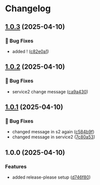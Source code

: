 # Changelog

## [1.0.3](https://github.com/elliehashemi/release-please-mono-repo-sample/compare/service2-v1.0.2...service2-v1.0.3) (2025-04-10)


### 🐛 Bug Fixes

* added ! ([c82e0a1](https://github.com/elliehashemi/release-please-mono-repo-sample/commit/c82e0a1eebdef027a1202ff764a23c4a14aa5fa1))

## [1.0.2](https://github.com/elliehashemi/release-please-mono-repo-sample/compare/service2-v1.0.1...service2-v1.0.2) (2025-04-10)


### 🐛 Bug Fixes

* service2 change message ([ca9a430](https://github.com/elliehashemi/release-please-mono-repo-sample/commit/ca9a4300c06ea2c999d64bc86cec16ba0977f110))

## [1.0.1](https://github.com/elliehashemi/release-please-mono-repo-sample/compare/service2-v1.0.0...service2-v1.0.1) (2025-04-10)


### 🐛 Bug Fixes

* changed message in s2 again ([c584b9f](https://github.com/elliehashemi/release-please-mono-repo-sample/commit/c584b9fe9449e844ccdc94d2fd5a978670b2617b))
* changed message in service2 ([7c80a53](https://github.com/elliehashemi/release-please-mono-repo-sample/commit/7c80a535f5ce0b4497c45fb7db7880401f7a96ec))

## 1.0.0 (2025-04-10)


### Features

* added release-please setup ([d746f80](https://github.com/elliehashemi/release-please-mono-repo-sample/commit/d746f80918c27ecc3fe581f690f406c784a9e50e))
